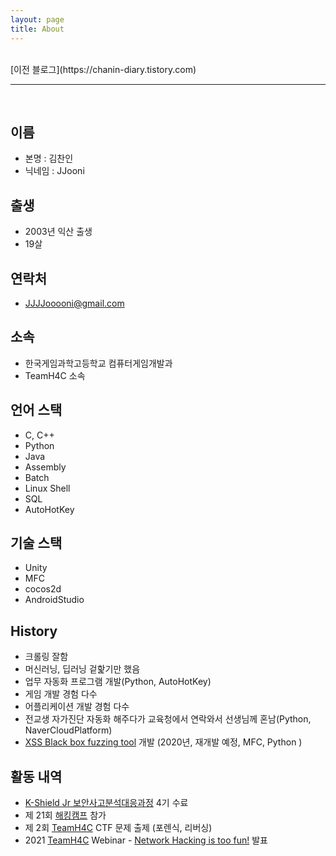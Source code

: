 ```yaml
---
layout: page
title: About
---
```


<br>
[이전 블로그](https://chanin-diary.tistory.com)

---

<br>

## 이름

- 본명 :  김찬인
- 닉네임 : JJooni 

## 출생

- 2003년 익산 출생
- 19살

## 연락처
- JJJJooooni@gmail.com

## 소속

- 한국게임과학고등학교 컴퓨터게임개발과
- TeamH4C 소속

## 언어 스택
- C, C++
- Python
- Java
- Assembly
- Batch
- Linux Shell
- SQL
- AutoHotKey

## 기술 스택
- Unity
- MFC
- cocos2d
- AndroidStudio

## History
- 크롤링 잘함
- 머신러닝, 딥러닝 겉핥기만 했음
- 업무 자동화 프로그램 개발(Python, AutoHotKey) 
- 게임 개발 경험 다수
- 어플리케이션 개발 경험 다수
- 전교생 자가진단 자동화 해주다가 교육청에서 연락와서 선생님께 혼남(Python, NaverCloudPlatform)
- [XSS Black box fuzzing tool](https://github.com/10urc0de/XSS-Analysis-Tool) 개발 (2020년, 재개발 예정, MFC, Python )

## 활동 내역
- [K-Shield Jr 보안사고분석대응과정](http://www.kshieldjr.org/tlnt_mu01_002.do) 4기 수료
- 제 21회 [해킹캠프](http://hackingcamp.org/index.html#header) 참가
- 제 2회 [TeamH4C](https://teamh4c.com/) CTF 문제 출제 (포렌식, 리버싱)
- 2021 [TeamH4C](https://teamh4c.com/) Webinar - [Network Hacking is too fun!](https://youtu.be/myeHc0P81Pk) 발표
